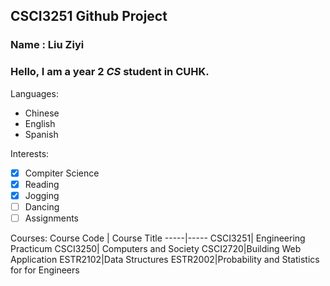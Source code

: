 CSCI3251 Github Project
- 
### Name : Liu Ziyi
### Hello, I am a year 2 *CS* student in CUHK.
Languages:
* Chinese
* English
* Spanish

Interests:
-[x] Compiter Science
-[x] Reading
-[x] Jogging
-[ ] Dancing
-[ ] Assignments

Courses:
Course Code | Course Title
-----|-----
CSCI3251| Engineering Practicum
CSCI3250| Computers and Society
CSCI2720|Building Web Application
ESTR2102|Data Structures
ESTR2002|Probability and Statistics for for Engineers





  